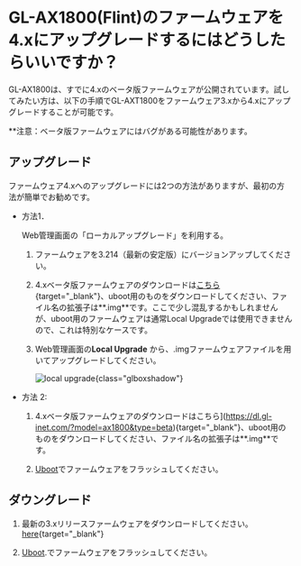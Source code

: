 # GL-AX1800(Flint)のファームウェアを4.xにアップグレードするにはどうしたらいいですか？

GL-AX1800は、すでに4.xのベータ版ファームウェアが公開されています。試してみたい方は、以下の手順でGL-AXT1800をファームウェア3.xから4.xにアップグレードすることが可能です。

**注意：ベータ版ファームウェアにはバグがある可能性があります。

## アップグレード

ファームウェア4.xへのアップグレードには2つの方法がありますが、最初の方法が簡単でお勧めです。

- 方法1．

    Web管理画面の「ローカルアップグレード」を利用する。

    1. ファームウェアを3.214（最新の安定版）にバージョンアップしてください。

    2. 4.xベータ版ファームウェアのダウンロードは[こちら](https://dl.gl-inet.com/?model=ax1800&type=beta){target="_blank"}、uboot用のものをダウンロードしてください、ファイル名の拡張子は**.img**です。ここで少し混乱するかもしれませんが、uboot用のファームウェアは通常Local Upgradeでは使用できませんので、これは特別なケースです。

    3. Web管理画面の**Local Upgrade** から、.imgファームウェアファイルを用いてアップグレードしてください。

        ![local upgrade](https://static.gl-inet.com/docs/router/en/3/setup/share/upgrade/local_upgrade.png){class="glboxshadow"}

- 方法 2:

    1. 4.xベータ版ファームウェアのダウンロードはこちら](https://dl.gl-inet.com/?model=ax1800&type=beta){target="_blank"}、uboot用のものをダウンロードしてください、ファイル名の拡張子は**.img**です。

    2. [Uboot](../debrick/)でファームウェアをフラッシュしてください。

## ダウングレード

1. 最新の3.xリリースファームウェアをダウンロードしてください。 [here](https://dl.gl-inet.com/?model=ax1800){target="_blank"}

2. [Uboot](../debrick/).でファームウェアをフラッシュしてください。
